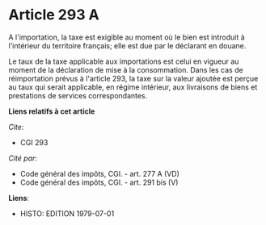 # Article 293 A

A l'importation, la taxe est exigible au moment où le bien est introduit à l'intérieur du territoire français; elle est due
par le déclarant en douane.

Le taux de la taxe applicable aux importations est celui en vigueur au moment de la déclaration de mise à la consommation.
Dans les cas de réimportation prévus à l'article 293, la taxe sur la valeur ajoutée est perçue au taux qui serait applicable,
en régime intérieur, aux livraisons de biens et prestations de services correspondantes.

**Liens relatifs à cet article**

_Cite_:

  - CGI 293

_Cité par_:

  - Code général des impôts, CGI. - art. 277 A (VD)
  - Code général des impôts, CGI. - art. 291 bis (V)

**Liens**:

  - HISTO: EDITION 1979-07-01
